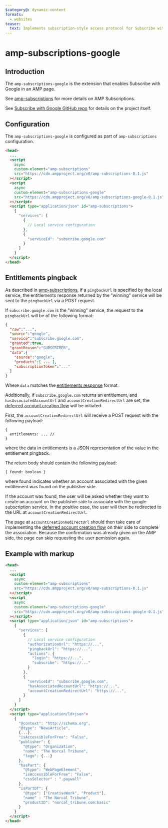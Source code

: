 ```yaml
---
$category@: dynamic-content
formats:
  - websites
teaser:
  text: Implements subscription-style access protocol for Subscribe with Google.
---
```


<!---
Copyright 2018 The AMP HTML Authors. All Rights Reserved.

Licensed under the Apache License, Version 2.0 (the "License");
you may not use this file except in compliance with the License.
You may obtain a copy of the License at

      http://www.apache.org/licenses/LICENSE-2.0

Unless required by applicable law or agreed to in writing, software
distributed under the License is distributed on an "AS-IS" BASIS,
WITHOUT WARRANTIES OR CONDITIONS OF ANY KIND, either express or implied.
See the License for the specific language governing permissions and
limitations under the License.
-->

# amp-subscriptions-google

## Introduction

The `amp-subscriptions-google` is the extension that enables Subscribe with Google in an AMP page.

See [amp-subscriptions](../amp-subscriptions/amp-subscriptions.md) for more details on AMP Subscriptions.

See [Subscribe with Google GitHub repo](https://github.com/subscriptions-project/swg-js) for details on the project itself.

## Configuration

The `amp-subscriptions-google` is configured as part of `amp-subscriptions` configuration.

```html
<head>
  ...
  <script
    async
    custom-element="amp-subscriptions"
    src="https://cdn.ampproject.org/v0/amp-subscriptions-0.1.js"
  ></script>
  <script
    async
    custom-element="amp-subscriptions-google"
    src="https://cdn.ampproject.org/v0/amp-subscriptions-google-0.1.js"
  ></script>
  <script type="application/json" id="amp-subscriptions">
    {
      "services": [
        {
          // Local service configuration
        },
        {
          "serviceId": "subscribe.google.com"
        }
      ]
    }
  </script>
</head>
```

## Entitlements pingback

As described in [amp-subscriptions](../amp-subscriptions/amp-subscriptions.md#pingback-endpoint), if a `pingbackUrl` is specified by the local service, the entitlements response returned by the "winning" service will be sent to the `pingbackUrl` via a POST request.

If `subscribe.google.com` is the "winning" service, the request to the `pingbackUrl` will be of the following format:

```json
{
  "raw":"...",
  "source":"google",
  "service":"subscribe.google.com",
  "granted":true,
  "grantReason":"SUBSCRIBER",
  "data":{
    "source":"google",
    "products":[ ... ],
    "subscriptionToken":"..."
  }
}
```

Where `data` matches the [entitlements response](https://github.com/subscriptions-project/swg-js/blob/master/docs/entitlements-flow.md#entitlement-response) format.

Additionally, if `subscribe.google.com` returns an entitlement, and `hasAssociatedAccountUrl` and
`accountCreationRedirectUrl` are set, the [deferred account creation flow](https://github.com/subscriptions-project/swg-js/blob/d1d3b9278a9776ee8b3f7409eb5b01233fdf24cc/docs/deferred-account-flow.md)
will be initiated.

First, the `accountCreationRedirectUrl` will receive a POST request with the following payload:
```
{ 
  entitlements: ... //
}
```

where the data in entitlements is a JSON representation of the value in the entitlement pingback.

The return body should contain the following payload:

```
{ found: boolean }
```

where found indicates whether an account associated with the given entitlement was found on the publisher side.

If the account was found, the user will be asked
whether they want to create an account on the publisher side to associate with 
the google subscription service. In the positive case, the user will then be redirected
to the URL at `accountCreationRedirectUrl`.

The page at `accountCreationRedirectUrl` should then take care of implementing the 
[deferred account creation flow](https://github.com/subscriptions-project/swg-js/blob/d1d3b9278a9776ee8b3f7409eb5b01233fdf24cc/docs/deferred-account-flow.md)
on their side to complete the association. Because the confirmation was already given on the AMP
side, the page can skip requesting the user pemission again.

## Example with markup

```html
<head>
  ...
  <script
    async
    custom-element="amp-subscriptions"
    src="https://cdn.ampproject.org/v0/amp-subscriptions-0.1.js"
  ></script>
  <script
    async
    custom-element="amp-subscriptions-google"
    src="https://cdn.ampproject.org/v0/amp-subscriptions-google-0.1.js"
  ></script>
  <script type="application/json" id="amp-subscriptions">
    {
      "services": [
        {
          // Local service configuration
          "authorizationUrl": "https://...",
          "pingbackUrl": "https://...",
          "actions": {
            "login": "https://...",
            "subscribe": "https://..."
          }
        },
        {
          "serviceId": "subscribe.google.com",
          "hasAssociatedAccountUrl": "https://...",
          "accountCreationRedirectUrl": "https://...",
        }
      ]
    }
  </script>
  <script type="application/ld+json">
    {
      "@context": "http://schema.org",
      "@type": "NewsArticle",
      {...},
      "isAccessibleForFree": "False",
      "publisher": {
        "@type": "Organization",
        "name": "The Norcal Tribune",
        "logo": {...}
      },
      "hasPart": {
        "@type": "WebPageElement",
        "isAccessibleForFree": "False",
        "cssSelector" : ".paywall"
      },
      "isPartOf": {
        "@type": ["CreativeWork", "Product"],
        "name" : "The Norcal Tribune",
        "productID": "norcal_tribune.com:basic"
      }
    }
  </script>
</head>
```
